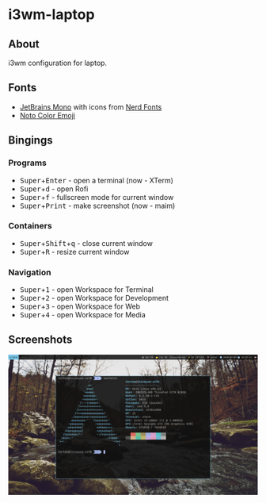# i3wm-laptop

## About

i3wm configuration for laptop.

## Fonts

* [JetBrains Mono](https://www.jetbrains.com/lp/mono) with icons from [Nerd Fonts](https://github.com/ryanoasis/nerd-fonts)
* [Noto Color Emoji](https://www.google.com/get/noto/help/emoji)

## Bingings

### Programs

* <kbd>Super</kbd>+<kbd>Enter</kbd> - open a terminal (now - XTerm)
* <kbd>Super</kbd>+<kbd>d</kbd> - open Rofi
* <kbd>Super</kbd>+<kbd>f</kbd> - fullscreen mode for current window
* <kbd>Super</kbd>+<kbd>Print</kbd> - make screenshot (now - maim)

### Containers

* <kbd>Super</kbd>+<kbd>Shift</kbd>+<kbd>q</kbd> - close current window
* <kbd>Super</kbd>+<kbd>R</kbd> - resize current window

### Navigation

* <kbd>Super</kbd>+<kbd>1</kbd> - open Workspace for Terminal
* <kbd>Super</kbd>+<kbd>2</kbd> - open Workspace for Development
* <kbd>Super</kbd>+<kbd>3</kbd> - open Workspace for Web
* <kbd>Super</kbd>+<kbd>4</kbd> - open Workspace for Media

## Screenshots

![screenshot_01](screenshots/screenshot_01.png)

